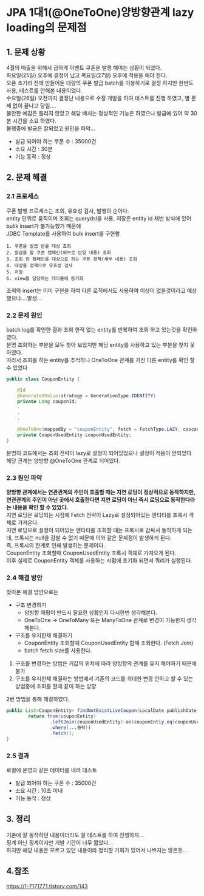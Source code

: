 # JPA 1대1(@OneToOne)양방향관계 lazy loading의 문제점

## 1. 문제 상황
4월의 매출을 위해서 급하게 이벤트 쿠폰을 발행 해야는 상황이 되었다. </br>
화요일(25일) 오후에 결정이 났고 목요일(27일) 오후에 적용을 해야 한다.  </br>
오픈 초기라 전에 만들어둔 대량의 쿠폰 발급 batch를 이용하기로 결정 하지만 한번도 사용, 테스트를 안해본 내용이었다. </br>
수요일(26일) 오전까지 결정난 내용으로 수정 개발을 하여 테스트를 진행 하였고, 별 문제 없이 끝나고 당일....  </br>
불안한 예감은 틀리지 않았고 해당 배치는 정상적인 기능은 하였으나 발급에 있어 약 30분  시간을 소요 하였다.  </br>
불행중에 발급은 잘되었고 원인을 파악... </br>
* 발급 되어야 하는 쿠폰 수 : 35000건
* 소요 시간 : 30분
* 기능 동작 : 정상

## 2. 문제 해결
### 2.1 프로세스
쿠폰 발행 프로세스는 조회, 유효성 검사, 발행의 순이다. </br>
entity 단위로 움직이며 조회는 querydsl을 사용, 저장은 entity id 채번 방식에 있어 bulik insert가 불가능했기 때문에 </br> 
JDBC Template를 사용하여 bulk insert를 구현함 </br>
```
1. 쿠폰을 발급 받을 대상 조회
2. 발급을 할 쿠폰 켐페인(외부로 보일 내용) 조회
3. 조회 한 켐페인을 대상으로 하는 쿠폰 정책(세부 내용) 조회
4. 대상을 정책으로 유효성 검사
5. 저장
6. view를 담당하는 테이블에 동기화
```
조회와 insert는 이미 구현을 하여 다른 로직에서도 사용하여 이상이 없을것이라고 예상했으나....발생...

### 2.2 문제 원인
batch log를 확인한 결과 조회 한적 없는 entity를 반복하여 조회 하고 있는것을 확인하였다. </br>
분명 조회하는 부분을 모두 찾아 보았지만 해당 entity를 사용하고 있는 부분을 찾지 못하였다. </br>
따라서 조회를 하는 entity를 추적하니 OneToOne 관계를 가진 다른 entity를 확인 할 수 있었다 </br> 
```java
public class CouponEntity {

    @Id
    @GeneratedValue(strategy = GenerationType.IDENTITY)
    private Long couponId;
    .
    .
    .

    @OneToOne(mappedBy = "couponEntity", fetch = FetchType.LAZY, cascade = {CascadeType.ALL}, orphanRemoval = true)
    private CouponUsedEntity couponUsedEntity;
}
```
분명히 코드에서는 조회 전략이 lazy로 설정이 되어있었으나 설정이 적용이 안되었다 </br>
해당 관계는 양방향 @OneToOne 관계로 되어있다.

### 2.3 원인 파악
**양방향 관계에서는 연관관계의 주인이 호출할 때는 지연 로딩이 정상적으로 동작하지만, 연관관계의 주인이 아닌 곳에서 호출한다면 지연 로딩이 아닌 즉시 로딩으로 동작한다라는 내용을 확인 할 수 있었다.** </br>
지연 로딩은 로딩되는 시점에 Fetch 전략이 Lazy로 설정되어있는 엔티티를 프록시 객체로 가져온다. </br>
지연 로딩으로 설정이 되어있는 엔티티를 조회할 때는 프록시로 감싸서 동작하게 되는데, 프록시는 null을 감쌀 수 없기 때문에 이와 같은 문제점이 발생하게 된다. </br>
즉, 프록시의 한계로 인해 발생하는 문제이다.</br>
CouponEntity 조회할때 CouponUsedEntity 프록시 객체로 가져오게 된다. </br>
이후 실제로 CouponEntity 객체를 사용하는 시점에 초기화 되면서 쿼리가 실행된다. </br>

### 2.4 해결 방안
찾아본 해결 방안으로는 

* 구조 변경하기 </br>
  * 양방향 매핑이 반드시 필요한 상황인지 다시한번 생각해본다. </br>
  * OneToOne -> OneToMany 또는 ManyToOne 관계로 변경이 가능한지 생각해본다. </br>
* 구조를 유지한채 해결하기 </br>
  * CouponEntity 조회할때 CouponUsedEntity 함께 조회한다. (Fetch Join) </br>
  * batch fetch size를 사용한다. </br>

1. 구조를 변경하는 방법은 키값의 위치에 따라 양방향의 관계를 유지 해야하기 때문에 불가 </br>
2. 구조를 유지한채 해결하는 방법에서 기존의 코드를 최대한 변경 안하고 할 수 있는 방법중에 조회를 할때 같이 하는 방향 </br>

2번 방법을 통해 해결하였다.
```java
public List<CouponEntity> findNotExistLiveCoupon(LocalDate publishDate) {
        return from(couponEntity)
                .leftJoin(couponUsedEntity).on(couponEntiy.eq(couponUsedEntity.couponEntiy)).fetchJoin()
                .where(...중략))
                .fetch();
}
```

### 2.5 결과
로컬에 운영과 같은 데이터를 내려 테스트
* 발급 되어야 하는 쿠폰 수 : 35000건
* 소요 시간 : 10초 이내
* 기능 동작 : 정상

## 3. 정리
기존에 잘 동작하던 내용이더라도 잘 테스트를 하여 진행하자... </br>
핑계 아닌 핑계이지만 개발 기간이 너무 짧았다... </br>
하지만 해당 내용은 모르고 있던 내용이라 정리할 기회가 있어서 나쁘지는 않은듯... </br>

## 4.참조
https://1-7171771.tistory.com/143
